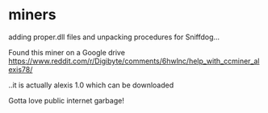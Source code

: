 # miners
adding proper.dll files and unpacking procedures for Sniffdog...

Found this miner on a Google drive https://www.reddit.com/r/Digibyte/comments/6hwlnc/help_with_ccminer_alexis78/

..it is actually alexis 1.0 which can be downloaded 

Gotta love public internet garbage!
